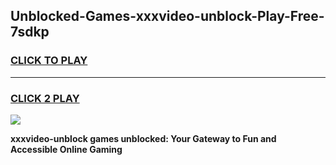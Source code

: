 
## Unblocked-Games-xxxvideo-unblock-Play-Free-7sdkp
<h3>
<a href="https://premium76.site?title=xxxvideo-unblock&ref=19M">CLICK TO PLAY</a></h3>
<hr>

<h3>
<a href="https://premium76.site?title=xxxvideo-unblock&ref=19M">CLICK 2 PLAY</a>
  
</h3>

<a href="https://premium76.site?title=xxxvideo-unblock&ref=19M"><img src="https://clearcache.store/games.png"></a>


**xxxvideo-unblock games unblocked: Your Gateway to Fun and Accessible Online Gaming**
